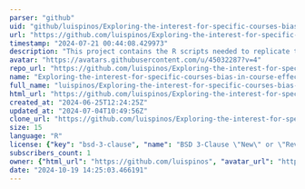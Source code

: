 ```yaml
---
parser: "github"
uid: "github/luispinos/Exploring-the-interest-for-specific-courses-bias-in-course-effect-modelling"
url: "https://github.com/luispinos/Exploring-the-interest-for-specific-courses-bias-in-course-effect-modelling"
timestamp: "2024-07-21 00:44:08.429973"
description: "This project contains the R scripts needed to replicate the results for the conference paper: Modelling the effect of courses over soft skills: A simulation study, presented at AERA 2023 Chicago by Pinos Ullauri L.A., Fleury A., Van den Noortgate W., Lebis A., Vermeulen M., Karami A."
avatar: "https://avatars.githubusercontent.com/u/45032287?v=4"
repo_url: "https://github.com/luispinos/Exploring-the-interest-for-specific-courses-bias-in-course-effect-modelling"
name: "Exploring-the-interest-for-specific-courses-bias-in-course-effect-modelling"
full_name: "luispinos/Exploring-the-interest-for-specific-courses-bias-in-course-effect-modelling"
html_url: "https://github.com/luispinos/Exploring-the-interest-for-specific-courses-bias-in-course-effect-modelling"
created_at: "2024-06-25T12:24:25Z"
updated_at: "2024-07-04T10:49:56Z"
clone_url: "https://github.com/luispinos/Exploring-the-interest-for-specific-courses-bias-in-course-effect-modelling.git"
size: 15
language: "R"
license: {"key": "bsd-3-clause", "name": "BSD 3-Clause \"New\" or \"Revised\" License", "spdx_id": "BSD-3-Clause", "url": "https://api.github.com/licenses/bsd-3-clause", "node_id": "MDc6TGljZW5zZTU="}
subscribers_count: 1
owner: {"html_url": "https://github.com/luispinos", "avatar_url": "https://avatars.githubusercontent.com/u/45032287?v=4", "login": "luispinos", "type": "User"}
date: "2024-10-19 14:25:03.466191"
---
```

